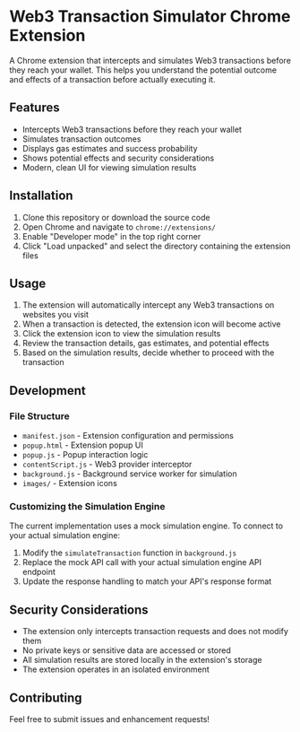 # Web3 Transaction Simulator Chrome Extension

A Chrome extension that intercepts and simulates Web3 transactions before they reach your wallet. This helps you understand the potential outcome and effects of a transaction before actually executing it.

## Features

- Intercepts Web3 transactions before they reach your wallet
- Simulates transaction outcomes
- Displays gas estimates and success probability
- Shows potential effects and security considerations
- Modern, clean UI for viewing simulation results

## Installation

1. Clone this repository or download the source code
2. Open Chrome and navigate to `chrome://extensions/`
3. Enable "Developer mode" in the top right corner
4. Click "Load unpacked" and select the directory containing the extension files

## Usage

1. The extension will automatically intercept any Web3 transactions on websites you visit
2. When a transaction is detected, the extension icon will become active
3. Click the extension icon to view the simulation results
4. Review the transaction details, gas estimates, and potential effects
5. Based on the simulation results, decide whether to proceed with the transaction

## Development

### File Structure

- `manifest.json` - Extension configuration and permissions
- `popup.html` - Extension popup UI
- `popup.js` - Popup interaction logic
- `contentScript.js` - Web3 provider interceptor
- `background.js` - Background service worker for simulation
- `images/` - Extension icons

### Customizing the Simulation Engine

The current implementation uses a mock simulation engine. To connect to your actual simulation engine:

1. Modify the `simulateTransaction` function in `background.js`
2. Replace the mock API call with your actual simulation engine API endpoint
3. Update the response handling to match your API's response format

## Security Considerations

- The extension only intercepts transaction requests and does not modify them
- No private keys or sensitive data are accessed or stored
- All simulation results are stored locally in the extension's storage
- The extension operates in an isolated environment

## Contributing

Feel free to submit issues and enhancement requests! 